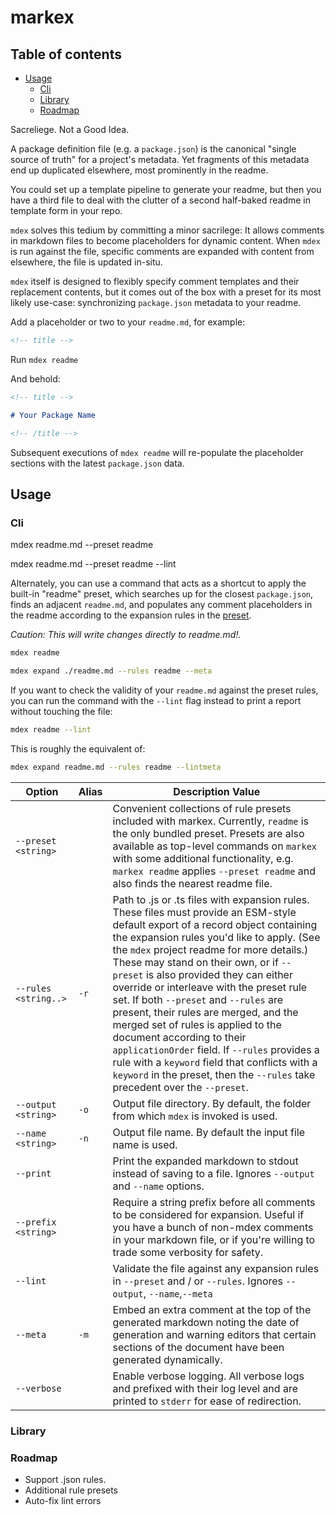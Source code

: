 <!-- title -->

# markex

<!-- /title -->

<!-- table-of-contents -->

## Table of contents

* [Usage](#usage)
  * [Cli](#cli)
  * [Library](#library)
  * [Roadmap](#roadmap)

<!-- /table-of-contents -->

Sacreliege. Not a Good Idea.

A package definition file (e.g. a `package.json`) is the canonical "single source of truth" for a project's metadata. Yet fragments of this metadata end up duplicated elsewhere, most prominently in the readme.

You could set up a template pipeline to generate your readme, but then you have a third file to deal with the clutter of a second half-baked readme in template form in your repo.

`mdex` solves this tedium by committing a minor sacrilege: It allows comments in markdown files to become placeholders for dynamic content. When `mdex` is run against the file, specific comments are expanded with content from elsewhere, the file is updated in-situ.

`mdex` itself is designed to flexibly specify comment templates and their replacement contents, but it comes out of the box with a preset for its most likely use-case: synchronizing `package.json` metadata to your readme.

Add a placeholder or two to your `readme.md`, for example:

```md
<!-- title -->
```

Run `mdex readme`

And behold:

```md
<!-- title -->

# Your Package Name

<!-- /title -->
```

Subsequent executions of `mdex readme` will re-populate the placeholder sections with the latest `package.json` data.

## Usage

### Cli

mdex readme.md --preset readme

mdex readme.md --preset readme --lint

Alternately, you can use a command that acts as a shortcut to apply the built-in "readme" preset, which searches up for the closest `package.json`, finds an adjacent `readme.md`, and populates any comment placeholders in the readme according to the expansion rules in the [preset]().

*Caution: This will write changes directly to readme.md!.*

```sh
mdex readme
```

```sh
mdex expand ./readme.md --rules readme --meta
```

If you want to check the validity of your `readme.md` against the preset rules, you can run the command with the `--lint` flag instead to print a report without touching the file:

```sh
mdex readme --lint
```

This is roughly the equivalent of:

```sh
mdex expand readme.md --rules readme --lintmeta
```

| Option               | Alias | Description Value                                                                                                                                                                                                                                                                                                                                                                                                                                                                                                                                                                                                                                                                                 |
| -------------------- | ----- | ------------------------------------------------------------------------------------------------------------------------------------------------------------------------------------------------------------------------------------------------------------------------------------------------------------------------------------------------------------------------------------------------------------------------------------------------------------------------------------------------------------------------------------------------------------------------------------------------------------------------------------------------------------------------------------------------- |
| `--preset <string>`  |       | Convenient collections of rule presets included with markex. Currently, `readme` is the only bundled preset. Presets are also available as top-level commands on `markex` with some additional functionality, e.g. `markex readme` applies `--preset readme` and also finds the nearest readme file.                                                                                                                                                                                                                                                                                                                                                                                              |
| `--rules <string..>` | `-r`  | Path to .js or .ts files with expansion rules. These files must provide an ESM-style default export of a record object containing the expansion rules you'd like to apply. (See the `mdex` project readme for more details.) These may stand on their own, or if `--preset` is also provided they can either override or interleave with the preset rule set. If both `--preset` and `--rules` are present, their rules are merged, and the merged set of rules is applied to the document according to their `applicationOrder` field. If `--rules` provides a rule with a `keyword` field that conflicts with a `keyword` in the preset, then the `--rules` take precedent over the `--preset`. |
| `--output <string>`  | `-o`  | Output file directory. By default, the folder from which `mdex` is invoked is used.                                                                                                                                                                                                                                                                                                                                                                                                                                                                                                                                                                                                               |
| `--name <string>`    | `-n`  | Output file name. By default the input file name is used.                                                                                                                                                                                                                                                                                                                                                                                                                                                                                                                                                                                                                                         |
| `--print`            |       | Print the expanded markdown to stdout instead of saving to a file. Ignores `--output` and `--name` options.                                                                                                                                                                                                                                                                                                                                                                                                                                                                                                                                                                                       |
| `--prefix <string>`  |       | Require a string prefix before all comments to be considered for expansion. Useful if you have a bunch of non-mdex comments in your markdown file, or if you're willing to trade some verbosity for safety.                                                                                                                                                                                                                                                                                                                                                                                                                                                                                       |
| `--lint`             |       | Validate the file against any expansion rules in `--preset` and / or `--rules`. Ignores `--output`, `--name`,`--meta`                                                                                                                                                                                                                                                                                                                                                                                                                                                                                                                                                                             |
| `--meta`             | `-m`  | Embed an extra comment at the top of the generated markdown noting the date of generation and warning editors that certain sections of the document have been generated dynamically.                                                                                                                                                                                                                                                                                                                                                                                                                                                                                                              |
| `--verbose`          |       | Enable verbose logging. All verbose logs and prefixed with their log level and are printed to `stderr` for ease of redirection.                                                                                                                                                                                                                                                                                                                                                                                                                                                                                                                                                                   |

### Library

### Roadmap

* Support .json rules.
* Additional rule presets
* Auto-fix lint errors
